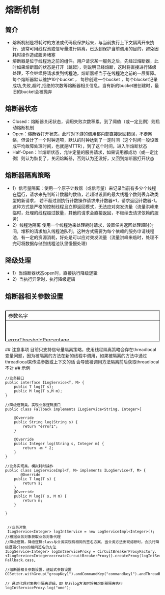 # 熔断机制

## 简介

* 熔断机制是将耗时的方法或代码段保护起来，与当前执行上下文隔离开来执行，通常可用线程池或信号量进行隔离，已达到保护当前调用的目的，避免因耗时操作造成服务堵塞
* 熔断器是位于线程池之前的组件。用户请求某一服务之后，先经过熔断器，此时如果熔断器的状态是打开（跳起），则说明已经熔断，这时将直接进行降级处理，不会继续将请求发到线程池。熔断器相当于在线程池之前的一层屏障。每个熔断器默认维护10个bucket ，
每秒创建一个bucket ，每个blucket记录成功,失败,超时,拒绝的次数等熔断器相关信息。当有新的bucket被创建时，最旧的bucket会被抛弃

## 熔断器状态

* Closed：熔断器关闭状态，调用失败次数积累，到了阈值（或一定比例）则启动熔断机制
* Open：熔断器打开状态，此时对下游的调用都内部直接返回错误，不走网络，但设计了一个时钟选项，默认的时钟达到了一定时间（这个时间一般设置成平均故障处理时间，也就是MTTR），到了这个时间，进入半熔断状态
* Half-Open：半熔断状态，允许定量的服务请求，如果调用都成功（或一定比例）则认为恢复了，关闭熔断器，否则认为还没好，又回到熔断器打开状态

## 熔断器隔离策略
* 1）信号量隔离：使用一个原子计数器（或信号量）来记录当前有多少个线程在运行，请求来先判断计数器的数值，若超过设置的最大线程个数则丢弃改类型的新请求，
   若不超过则执行计数操作请求来计数器+1，请求返回计数器-1。这种方式是严格的控制线程且立即返回模式，无法应对突发流量（流量洪峰来临时，处理的线程超过数量，其他的请求会直接返回，不继续去请求依赖的服务）
* 2）线程池隔离
   使用一个线程池来处理耗时请求，设置任务返回处理超时时间，堆积的请求加入线程池队列。这种方式需要为每个依赖的服务申请线程池，有一定的资源消耗，好处是可以应对突发流量（流量洪峰来临时，处理不完可将数据存储到线程池队里慢慢处理）

## 降级处理
+ 1）当熔断器状态open时，直接执行降级逻辑
+ 2）当执行异常时，执行降级逻辑

## 熔断器相关参数设置
<table border="1px" align="left" bordercolor="black" width="80%" height="100px">
<tr align="left"><td>参数名字</td><td>作用</td><td>备注</td></tr>
<tr align="left"><td>errorThresholdPercentage</td> <td>失败率达到多少百分比后熔断, 主要根据依赖重要性进行调整</td>  <td>默认值：50</td> </tr>
<tr align="left"><td>forceClosed</td><td>是否强制关闭熔断</td> <td>如果是强依赖，应该设置为 true</td> </tr>
<tr align="left">  <td>requestVolumeThreshold</td><td>熔断触发的最小个数/10s</td>  <td>默认值：20</td>   </tr>
<tr align="left">  <td>sleepWindowInMilliseconds</td><td>熔断多少秒后去尝试请求</td>  <td>默认值：5000</td>  </tr>
<tr align="left">  <td>commandKey</td><td>熔断器名称</td>  <td>默认值：当前执行方法名</td> </tr>
<tr align="left">  <td>coreSize</td><td>线程池coreSize</td>  <td>默认值：10，线程池隔离有效</td>   </tr>
<tr align="left">  <td>execution.isolation.semaphore.maxConcurrentRequests</td><td>信号量最大并发度</td>  <td>默认值：10</td>  </tr>
<tr align="left">  <td>execution.isolation.strategy</td><td>隔离策略，SEMAPHORE模式有效，默认值： 默认使用THREAD模式，以下几种可以使用SEMAPHORE模式： 
		                                                                                                    只想控制并发度
		                                                                                                    外部的方法已经做了线程隔离	    
		                                                                                                    调用的是本地方法或者可靠度非常高、耗时特别小的方法</td> <td>&nbsp;</td> </tr>
<tr align="left">  <td>execution.isolation.thread.interruptOnTimeout</td><td>是否打开超时线程中断</td>  <td>THREAD模式有效</td>  </tr>
<tr align="left">  <td>execution.isolation.thread.timeoutInMilliseconds</td><td>超时时间</td>  <td> 默认值：1000,在THREAD模式下，达到超时时间，可以中断在SEMAPHORE模式下，会等待执行完成后，再去判断是否超时</td> </tr>
<tr align="left">  <td>execution.timeout.enabled</td><td>是否打开超时	 </td>  <td></td></tr>
<tr align="left">  <td>fallback.isolation.semaphore.maxConcurrentRequests</td><td>fallback最大并发度	   </td>  <td> 默认值：10,如果使用正数，队列将从SynchronizeQueue改为LinkedBlockingQueue</td></tr>
<tr align="left">  <td>groupKey</td><td>表示所属的group，一个group共用线程池	 </td>  <td>  默认值：getClass().getSimpleName()</tr>

<tr align="left">  <td>hystrix.command.default.metrics.rollingStats.timeInMilliseconds </td><td>设置统计的时间窗口值的毫秒值,默认10000。</td><td> circuit break 的打开会根据1个rolling window的统计来计算。若rolling window被设为10000毫秒，则rolling window会被分成n个buckets，每个bucket包含success，failure，timeout，rejection的次数的统计信息。</td></tr>

<tr align="left">  <td>maxQueueSize</td><td>请求等待队列 </td>  <td> 默认值：-1</td></tr>
	                                                                                                     
                    	                                
<tr align="left">  <td>hystrix.command.default.metrics.rollingStats.numBuckets </td><td> 设置一个rolling window被划分的数量 </td><td>&nbsp;</td> </tr>
<tr align="left">  <td>hystrix.commanddefaultmetricshealthSnapshot.intervalInMilliseconds</td><td>记录health 快照（用来统计成功和错误绿）的间隔</td>   <td>默认500ms</td></tr>
</table>
## 注意事项
目前只支持信号量隔离策略，使用线程隔离策略会存在threadlocal变量问题，因为被隔离的方法在新的线程中调用，如果被隔离的方法中通过threadlocal来传递参数或上下文的话
会导致被调用方法隔离前后获取threadlocal不对
## 示例

	//业务接口
	public interface ILogService<T, M> {
		public T log(T s);
		public M log(T s,M m);
	}
	
	//降级逻辑类，实现业务逻辑接口
	public class Fallback implements ILogService<String, Integer>{
	
		@Override
		public String log(String s) {
			return "error1";
		}
	
		@Override
		public Integer log(String s, Integer m) {
			return -m * 2;
		}
	}
	
	//业务实现类，模拟耗时操作
	public class LogServiceImpl<T, M> implements ILogService<T, M> {
	       @Override
		public T log(T s) {
			return s;
		}
		@Override
		public M log(T s, M m) {
			return m;
		}
	
	}


	 //业务对象
	 ILogService<Integer> logIntService = new LogServiceImpl<Integer>();
	//根据业务对象获取业务对象代理
	//降级逻辑，降级逻辑class与业务实现有相同的签名方案，当业务方法出现熔断时，会执行降级逻辑class的相同签名的方法
	ILogService<Integer> logIntServiceProxy = CirCuitBreakerProxyFactory.<ILogService<Integer>>createCircuitBreakerProxy().createProxy(logIntService, Fallback.cass,
	
	//熔断器相关参数设置，递延式参数设置
	CCSetter.withGroup("groupKey1").andCommandKey("commandkey1").andThreadPoolKey("threadpoolkey1").andCircuitBreakerForceOpen(true));
	
	// 通过代理对象执行隔离逻辑，即 执行log方法时将被熔断器隔离执行
	logIntServiceProxy.log("one");


